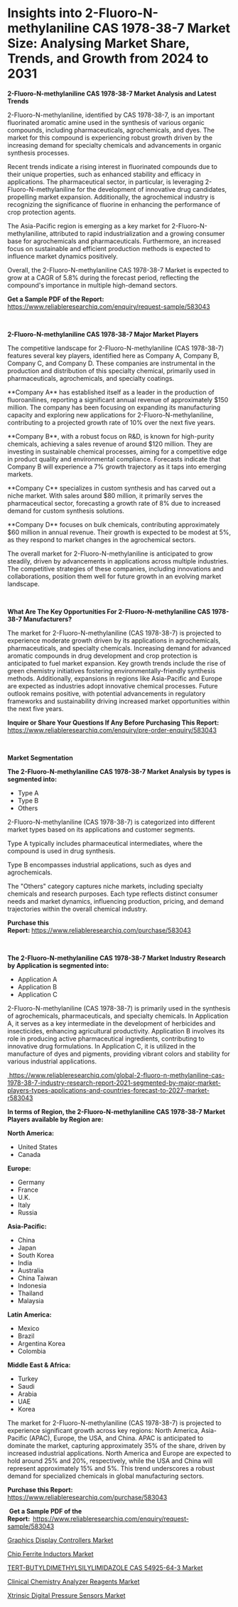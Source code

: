 <p><h1>Insights into 2-Fluoro-N-methylaniline CAS 1978-38-7 Market Size: Analysing Market Share, Trends, and Growth from 2024 to 2031</h1></p><p><strong>2-Fluoro-N-methylaniline CAS 1978-38-7 Market Analysis and Latest Trends</strong></p>
<p><p>2-Fluoro-N-methylaniline, identified by CAS 1978-38-7, is an important fluorinated aromatic amine used in the synthesis of various organic compounds, including pharmaceuticals, agrochemicals, and dyes. The market for this compound is experiencing robust growth driven by the increasing demand for specialty chemicals and advancements in organic synthesis processes.</p><p>Recent trends indicate a rising interest in fluorinated compounds due to their unique properties, such as enhanced stability and efficacy in applications. The pharmaceutical sector, in particular, is leveraging 2-Fluoro-N-methylaniline for the development of innovative drug candidates, propelling market expansion. Additionally, the agrochemical industry is recognizing the significance of fluorine in enhancing the performance of crop protection agents.</p><p>The Asia-Pacific region is emerging as a key market for 2-Fluoro-N-methylaniline, attributed to rapid industrialization and a growing consumer base for agrochemicals and pharmaceuticals. Furthermore, an increased focus on sustainable and efficient production methods is expected to influence market dynamics positively. </p><p>Overall, the 2-Fluoro-N-methylaniline CAS 1978-38-7 Market is expected to grow at a CAGR of 5.8% during the forecast period, reflecting the compound's importance in multiple high-demand sectors.</p></p>
<p><strong>Get a Sample PDF of the Report:&nbsp;</strong> <a href="https://www.reliableresearchiq.com/enquiry/request-sample/583043?utm_campaign=1106&utm_medium=2&utm_source=Github&utm_content=ia&utm_term=09122024&utm_id=2-fluoro-n-methylaniline-cas-1978-38-7">https://www.reliableresearchiq.com/enquiry/request-sample/583043</a></p>
<p>&nbsp;</p>
<p><strong>2-Fluoro-N-methylaniline CAS 1978-38-7 Major Market Players</strong></p>
<p><p>The competitive landscape for 2-Fluoro-N-methylaniline (CAS 1978-38-7) features several key players, identified here as Company A, Company B, Company C, and Company D. These companies are instrumental in the production and distribution of this specialty chemical, primarily used in pharmaceuticals, agrochemicals, and specialty coatings.</p><p>**Company A** has established itself as a leader in the production of fluoroanilines, reporting a significant annual revenue of approximately $150 million. The company has been focusing on expanding its manufacturing capacity and exploring new applications for 2-Fluoro-N-methylaniline, contributing to a projected growth rate of 10% over the next five years.</p><p>**Company B**, with a robust focus on R&D, is known for high-purity chemicals, achieving a sales revenue of around $120 million. They are investing in sustainable chemical processes, aiming for a competitive edge in product quality and environmental compliance. Forecasts indicate that Company B will experience a 7% growth trajectory as it taps into emerging markets.</p><p>**Company C** specializes in custom synthesis and has carved out a niche market. With sales around $80 million, it primarily serves the pharmaceutical sector, forecasting a growth rate of 8% due to increased demand for custom synthesis solutions.</p><p>**Company D** focuses on bulk chemicals, contributing approximately $60 million in annual revenue. Their growth is expected to be modest at 5%, as they respond to market changes in the agrochemical sectors.</p><p>The overall market for 2-Fluoro-N-methylaniline is anticipated to grow steadily, driven by advancements in applications across multiple industries. The competitive strategies of these companies, including innovations and collaborations, position them well for future growth in an evolving market landscape.</p></p>
<p>&nbsp;</p>
<p><strong>What Are The Key Opportunities For 2-Fluoro-N-methylaniline CAS 1978-38-7 Manufacturers?</strong></p>
<p><p>The market for 2-Fluoro-N-methylaniline (CAS 1978-38-7) is projected to experience moderate growth driven by its applications in agrochemicals, pharmaceuticals, and specialty chemicals. Increasing demand for advanced aromatic compounds in drug development and crop protection is anticipated to fuel market expansion. Key growth trends include the rise of green chemistry initiatives fostering environmentally-friendly synthesis methods. Additionally, expansions in regions like Asia-Pacific and Europe are expected as industries adopt innovative chemical processes. Future outlook remains positive, with potential advancements in regulatory frameworks and sustainability driving increased market opportunities within the next five years.</p></p>
<p><strong>Inquire or Share Your Questions If Any Before Purchasing This Report:</strong> <a href="https://www.reliableresearchiq.com/enquiry/pre-order-enquiry/583043?utm_campaign=1106&utm_medium=2&utm_source=Github&utm_content=ia&utm_term=09122024&utm_id=2-fluoro-n-methylaniline-cas-1978-38-7">https://www.reliableresearchiq.com/enquiry/pre-order-enquiry/583043</a></p>
<p>&nbsp;</p>
<p><strong>Market Segmentation</strong></p>
<p><strong>The 2-Fluoro-N-methylaniline CAS 1978-38-7 Market Analysis by types is segmented into:</strong></p>
<p><ul><li>Type A</li><li>Type B</li><li>Others</li></ul></p>
<p><p>2-Fluoro-N-methylaniline (CAS 1978-38-7) is categorized into different market types based on its applications and customer segments. </p><p>Type A typically includes pharmaceutical intermediates, where the compound is used in drug synthesis. </p><p>Type B encompasses industrial applications, such as dyes and agrochemicals. </p><p>The "Others" category captures niche markets, including specialty chemicals and research purposes. Each type reflects distinct consumer needs and market dynamics, influencing production, pricing, and demand trajectories within the overall chemical industry.</p></p>
<p><strong>Purchase this Report:&nbsp;</strong><a href="https://www.reliableresearchiq.com/purchase/583043?utm_campaign=1106&utm_medium=2&utm_source=Github&utm_content=ia&utm_term=09122024&utm_id=2-fluoro-n-methylaniline-cas-1978-38-7">https://www.reliableresearchiq.com/purchase/583043</a></p>
<p>&nbsp;</p>
<p><strong>The 2-Fluoro-N-methylaniline CAS 1978-38-7 Market Industry Research by Application is segmented into:</strong></p>
<p><ul><li>Application A</li><li>Application B</li><li>Application C</li></ul></p>
<p><p>2-Fluoro-N-methylaniline (CAS 1978-38-7) is primarily used in the synthesis of agrochemicals, pharmaceuticals, and specialty chemicals. In Application A, it serves as a key intermediate in the development of herbicides and insecticides, enhancing agricultural productivity. Application B involves its role in producing active pharmaceutical ingredients, contributing to innovative drug formulations. In Application C, it is utilized in the manufacture of dyes and pigments, providing vibrant colors and stability for various industrial applications.</p></p>
<p><a href="https://www.reliableresearchiq.com/global-2-fluoro-n-methylaniline-cas-1978-38-7-industry-research-report-2021-segmented-by-major-market-players-types-applications-and-countries-forecast-to-2027-market-r583043?utm_campaign=1106&utm_medium=2&utm_source=Github&utm_content=ia&utm_term=09122024&utm_id=2-fluoro-n-methylaniline-cas-1978-38-7">&nbsp;https://www.reliableresearchiq.com/global-2-fluoro-n-methylaniline-cas-1978-38-7-industry-research-report-2021-segmented-by-major-market-players-types-applications-and-countries-forecast-to-2027-market-r583043</a></p>
<p><strong>In terms of Region, the 2-Fluoro-N-methylaniline CAS 1978-38-7 Market Players available by Region are:</strong></p>
<p>
    <p> <strong> North America: </strong>
        <ul>
            <li>United States</li>
            <li>Canada</li>
        </ul>
        </p> 
    <p> <strong> Europe: </strong>
        <ul>
            <li>Germany</li>
            <li>France</li>
            <li>U.K.</li>
            <li>Italy</li>
            <li>Russia</li>
        </ul>
        </p> 
    <p> <strong> Asia-Pacific: </strong>
        <ul>
            <li>China</li>
            <li>Japan</li>
            <li>South Korea</li>
            <li>India</li>
            <li>Australia</li>
            <li>China Taiwan</li>
            <li>Indonesia</li>
            <li>Thailand</li>
            <li>Malaysia</li>
        </ul>
        </p> 
    <p> <strong> Latin America: </strong>
        <ul>
            <li>Mexico</li>
            <li>Brazil</li>
            <li>Argentina Korea</li>
            <li>Colombia</li>
        </ul>
        </p> 
    <p> <strong> Middle East & Africa: </strong>
        <ul>
            <li>Turkey</li>
            <li>Saudi</li>
            <li>Arabia</li>
            <li>UAE</li>
            <li>Korea</li>
        </ul>
    </p>
    </p>
<p><p>The market for 2-Fluoro-N-methylaniline (CAS 1978-38-7) is projected to experience significant growth across key regions: North America, Asia-Pacific (APAC), Europe, the USA, and China. APAC is anticipated to dominate the market, capturing approximately 35% of the share, driven by increased industrial applications. North America and Europe are expected to hold around 25% and 20%, respectively, while the USA and China will represent approximately 15% and 5%. This trend underscores a robust demand for specialized chemicals in global manufacturing sectors.</p></p>
<p><strong>Purchase this Report: </strong><a href="https://www.reliableresearchiq.com/purchase/583043?utm_campaign=1106&utm_medium=2&utm_source=Github&utm_content=ia&utm_term=09122024&utm_id=2-fluoro-n-methylaniline-cas-1978-38-7">https://www.reliableresearchiq.com/purchase/583043</a></p>
<p>&nbsp;<strong>Get a Sample PDF of the Report:&nbsp;&nbsp;</strong><a href="https://www.reliableresearchiq.com/enquiry/request-sample/583043?utm_campaign=1106&utm_medium=2&utm_source=Github&utm_content=ia&utm_term=09122024&utm_id=2-fluoro-n-methylaniline-cas-1978-38-7">https://www.reliableresearchiq.com/enquiry/request-sample/583043</a></p>
<p><strong></strong></p>
<p><p><a href="https://www.linkedin.com/pulse/navigating-graphics-display-controllers-market-expert-analysis-h2buf?utm_campaign=1106&utm_medium=2&utm_source=Github&utm_content=ia&utm_term=09122024&utm_id=2-fluoro-n-methylaniline-cas-1978-38-7">Graphics Display Controllers Market</a></p><p><a href="https://www.linkedin.com/pulse/chip-ferrite-inductors-market-size-2024-2031-technology-deployment-4whgf?utm_campaign=1106&utm_medium=2&utm_source=Github&utm_content=ia&utm_term=09122024&utm_id=2-fluoro-n-methylaniline-cas-1978-38-7">Chip Ferrite Inductors Market</a></p><p><a href="https://github.com/loveewin94/Market-Research-Report-List-1/blob/main/tert-butyldimethylsilylimidazole-cas-54925-64-3-market.md?utm_campaign=1106&utm_medium=2&utm_source=Github&utm_content=ia&utm_term=09122024&utm_id=2-fluoro-n-methylaniline-cas-1978-38-7">TERT-BUTYLDIMETHYLSILYLIMIDAZOLE CAS 54925-64-3 Market</a></p><p><a href="https://www.linkedin.com/pulse/the-sympatico-insight-9odme?utm_campaign=1106&utm_medium=2&utm_source=Github&utm_content=ia&utm_term=09122024&utm_id=2-fluoro-n-methylaniline-cas-1978-38-7">Clinical Chemistry Analyzer Reagents Market</a></p><p><a href="https://www.linkedin.com/pulse/in-depth-analysis-xtrinsic-digital-pressure-sensors-market-projected-klsmf?utm_campaign=1106&utm_medium=2&utm_source=Github&utm_content=ia&utm_term=09122024&utm_id=2-fluoro-n-methylaniline-cas-1978-38-7">Xtrinsic Digital Pressure Sensors Market</a></p></p>